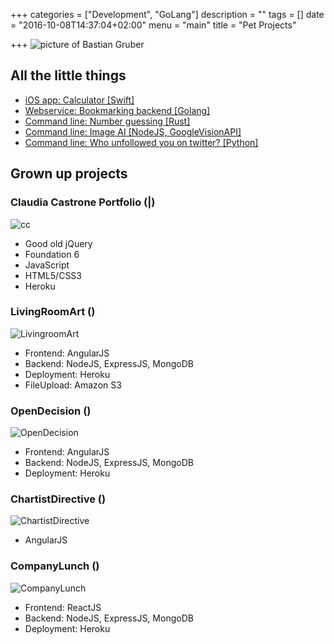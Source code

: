 +++
categories = ["Development", "GoLang"]
description = ""
tags = []
date = "2016-10-08T14:37:04+02:00"
menu = "main"
title = "Pet Projects"

+++
<img src="https://image.ibb.co/jTS0Yv/focus.jpg" alt="picture of Bastian Gruber"/>
<br />
<h2>All the little things</h2>
<ul>
    <li><a href="https://github.com/gruberb/CS193P-2016-iOS9">iOS app: Calculator [Swift]</a></li>
    <li><a href="https://github.com/gruberb/firemarksBackend">Webservice: Bookmarking backend [Golang]</a></li>
    <li><a href="https://github.com/gruberb/NumberGuessing">Command line: Number guessing [Rust]</a></li>
    <li><a href="https://github.com/gruberb/ImageRecon">Command line: Image AI [NodeJS, GoogleVisionAPI]</a></li>
    <li><a href="https://github.com/gruberb/TwitterWhoUnfollowedYou">Command line: Who unfollowed you on twitter? [Python]</a></li>
</ul>


<h2>Grown up projects</h2>

### Claudia Castrone Portfolio (<a href="https://github.com/gruberb/ccastrone-portfolio"><i class="fa fa-github" aria-hidden="true"></i></a>|<a href="https://clausi.herokuapp.com"><i class="fa fa-globe" aria-hidden="true"></i></a>)
<img src="http://preview.ibb.co/jJ8pLk/cc.jpg" title="cc" />

- Good old jQuery
- Foundation 6
- JavaScript
- HTML5/CSS3
- Heroku

### LivingRoomArt (<a href="https://github.com/gruberb/LivingRoomArt"><i class="fa fa-github" aria-hidden="true"></i></a>)
<img src="https://image.ibb.co/cWrSDv/la.png" title="LivingroomArt"/>

- Frontend: AngularJS
- Backend: NodeJS, ExpressJS, MongoDB
- Deployment: Heroku
- FileUpload: Amazon S3

### OpenDecision (<a href="https://github.com/gruberb/OpenDecision"><i class="fa fa-github" aria-hidden="true"></i></a>)
<img src="https://image.ibb.co/gUyURF/od.png" title="OpenDecision"/>

 - Frontend: AngularJS
 - Backend: NodeJS, ExpressJS, MongoDB
 - Deployment: Heroku


### ChartistDirective (<a href="https://github.com/gruberb/chartistAngularDirective"><i class="fa fa-github" aria-hidden="true"></i></a>)
<img src="https://image.ibb.co/diMzRF/ca.png" title="ChartistDirective"/>

 - AngularJS

### CompanyLunch (<a href="https://github.com/gruberb/CompanyLunch"><i class="fa fa-github" aria-hidden="true"></i></a>)
<img src="https://image.ibb.co/d3hZtv/rr.png" title="CompanyLunch"/>

- Frontend: ReactJS
- Backend: NodeJS, ExpressJS, MongoDB
- Deployment: Heroku

